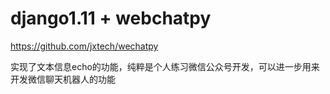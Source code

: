# django1.11 + webchatpy

https://github.com/jxtech/wechatpy

实现了文本信息echo的功能，纯粹是个人练习微信公众号开发，可以进一步用来开发微信聊天机器人的功能

